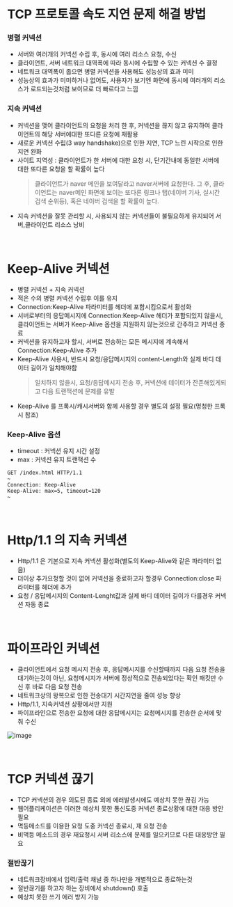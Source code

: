 # TCP 프로토콜 속도 지연 문제 해결 방법
### 병렬 커넥션
* 서버와 여러개의 커넥션 수립 후, 동시에 여러 리소스 요청, 수신
* 클라이언트, 서버 네트워크 대역폭에 따라 동시에 수립할 수 있는 커넥션 수 결정
* 네트워크 대역폭이 좁으면 병렬 커넥션을 사용해도 성능상의 효과 미미
* 성능상의 효과가 미미하거나 없어도, 사용자가 보기엔 화면에 동시에 여러개의 리소스가 로드되는것처럼 보이므로 더 빠르다고 느낌

### 지속 커넥션
* 커넥션을 맺어 클라이언트의 요청을 처리 한 후, 커넥션을 끊지 않고 유지하여 클라이언트의 해당 서버에대한 또다른 요청에 재활용
* 새로운 커넥션 수립(3 way handshake)으로 인한 지연, TCP 느린 시작으로 인한 지연 완화
* 사이트 지역성 : 클라이언트가 한 서버에 대한 요청 시, 단기간내에 동일한 서버에 대한 또다른 요청을 할 확률이 높다
   > 클라이언트가 naver 메인을 보여달라고 naver서버에 요청한다. 그 후, 클라이언트는 naver메인 화면에 보이는 또다른 링크나 탭(네이버 기사, 실시간 검색 순위등), 혹은 네이버 검색을 할 확률이 높다.
* 지속 커넥션을 잘못 관리할 시, 사용되지 않는 커넥션들이 불필요하게 유지되어 서버,클라이언트 리소스 낭비

<br>

# Keep-Alive 커넥션
* 병렬 커넥션 + 지속 커넥션
* 적은 수의 병렬 커넥션 수립후 이를 유지
* Connection:Keep-Alive 파라미터를 헤더에 포함시킴으로서 활성화
* 서버로부터의 응답메시지에 Connection:Keep-Alive 헤더가 포함되있지 않을시, 클라이언트는 서버가 Keep-Alive 옵션을 지원하지 않는것으로 간주하고 커넥션 종료
* 커넥션을 유지하고자 할시, 서버로 전송하는 모든 메시지에 계속해서 Connection:Keep-Alive 추가
* Keep-Alive 사용시, 반드시 요청/응답메시지의 content-Length와 실제 바디 데이터 길이가 일치해야함
   > 일치하지 않을시, 요청/응답메시지 전송 후, 커넥션에 데이터가 잔존해있게되고 다음 트랜잭션에 문제를 유발
* Keep-Alive 를 프록시/캐시서버와 함께 사용할 경우 별도의 설정 필요(멍청한 프록시 참조)
### Keep-Alive 옵션
* timeout : 커넥션 유지 시간 설정
* max : 커넥션 유지 트랜잭션 수
```
GET /index.html HTTP/1.1
~
Connection: Keep-Alive
Keep-Alive: max=5, timeout=120
~
```

<br>

# Http/1.1 의 지속 커넥션
* Http/1.1 은 기본으로 지속 커넥션 활성화(별도의 Keep-Alive와 같은 파라미터 없음)
* 더이상 추가요청할 것이 없어 커넥션을 종료하고자 할경우 Connection:close 파라미터를 헤더에 추가
* 요청 / 응답메시지의 Content-Lenght값과 실제 바디 데이터 길이가 다를경우 커넥션 자동 종료

<br>

# 파이프라인 커넥션
* 클라이언트에서 요청 메시지 전송 후, 응답메시지를 수신할때까지 다음 요청 전송을 대기하는것이 아닌, 요청메시지가 서버에 정상적으로 전송되었다는 확인 패킷만 수신 후 바로 다음 요청 전송
* 네트워크상의 왕복으로 인한 전송대기 시간지연을 줄여 성능 향상
* Http/1.1, 지속커넥션 상황에서만 지원
* 파이프라인으로 전송한 요청에 대한 응답메시지는 요청메시지를 전송한 순서에 맞춰 수신

![image](https://media.oss.navercorp.com/user/13474/files/22daeea6-6f5e-11e9-8b01-57c0646feec7)

<br>

# TCP 커넥션 끊기
* TCP 커넥션의 경우 의도된 종료 외에 에러발생시에도 예상치 못한 끊김 가능
* 웹어플리케이션은 이러한 예상치 못한 통신도중 커넥션 종료상황에 대한 대응 방안 필요
* 멱등메소드를 이용한 요청 도중 커넥션 종료시, 재 요청 전송
* 비멱등 메소드의 경우 재요청시 서버 리소스에 문제를 일으키므로 다른 대응방안 필요
### 절반끊기
* 네트워크장비에서 입력/출력 채널 중 하나만을 개별적으로 종료하는것
* 절반끊기를 하고자 하는 장비에서 shutdown() 호출
* 예상치 못한 쓰기 에러 방지 가능